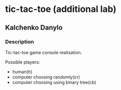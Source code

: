 # tic-tac-toe (additional lab)
## Kalchenko Danylo

### Description

Tic-tac-toe game console realisation.

Possible players: 
- human(h)
- computer choosing randomly(cr)
- computer choosing using binary tree(cb)
